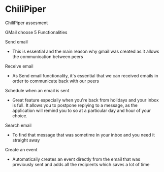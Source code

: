 # ChiliPiper
ChiliPiper assesment

GMail choose 5 Functionalities

Send email
- This is essential and the main reason why gmail was created as it allows the communication between peers

Receive email
- As Send email functionality, it's essential that we can received emails in order to communicate back with our peers

Schedule when an email is sent
- Great feature especially when you're back from holidays and your inbox is full. It allows you to postpone replying to a message, as the application will remind you to so at a particular day and hour of your choice.

Search email
- To find that message that was sometime in your inbox and you need it straight away

Create an event
- Automatically creates an event directly from the email that was previously sent and adds all the recipients which saves a lot of time
